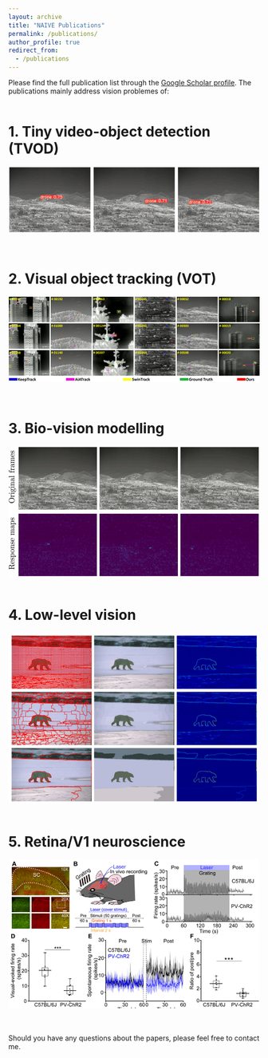 ```yaml
---
layout: archive
title: "NAIVE Publications"
permalink: /publications/
author_profile: true
redirect_from:
  - /publications
---
```


Please find the full publication list through the [Google Scholar profile](https://scholar.google.com/citations?user=YOtXJvQAAAAJ&hl=zh-CN). The publications mainly address vision problemes of:
<br> 
<br> 

# 1. Tiny video-object detection (TVOD)

![](../images/ASOC-result_small.png)
<br>  
<br> 




# 2. Visual object tracking (VOT)

![](../images/TPAMI-result-small.png)
<br>  
<br> 




# 3. Bio-vision modelling

![](../images/ASOC-magno-result-small.png)
<br>
<br> 




# 4. Low-level vision

![](../images/SIVP-result-small.png)
<br>
<br> 




# 5. Retina/V1 neuroscience

![](../images/NSB-illu-small.png)
<br>  
<br> 




Should you have any questions about the papers, please feel free to contact me.
